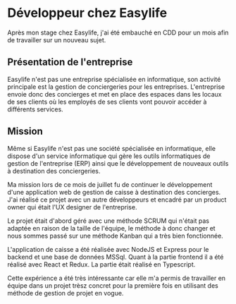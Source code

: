 # Développeur chez Easylife

Après mon stage chez Easylife, j'ai été embauché en CDD pour un mois afin de travailler sur un nouveau sujet.

## Présentation de l'entreprise

Easylife n'est pas une entreprise spécialisée en informatique, son activité principale est la gestion de conciergeries pour les entreprises. L'entreprise envoie donc des concierges et met en place des espaces dans les locaux de ses clients où les employés de ses clients vont pouvoir accéder à différents services.

## Mission

Même si Easylife n'est pas une société spécialisée en informatique, elle dispose d'un service informatique qui gère les outils informatiques de gestion de l'entreprise (ERP) ainsi que le développement de nouveaux outils à destination des conciergeries.

Ma mission lors de ce mois de juillet fu de continuer le développement d'une application web de gestion de caisse à destination des concierges. J'ai réalisé ce projet avec un autre développeurs et encadré par un product owner qui était l'UX designer de l'entreprise.

Le projet était d'abord géré avec une méthode SCRUM qui n'était pas adaptée en raison de la taille de l'équipe, le méthode à donc changer et nous sommes passé sur une méthode Kanban qui a très bien fonctionnée.

L'application de caisse a été réalisée avec NodeJS et Express pour le backend et une base de données MSSql. Quant à la partie frontend il a été réalisé avec React et Redux. La partie était réalisé en Typescript.

Cette expérience a été très intéressante car elle m'a permis de travailler en équipe dans un projet trèsz concret pour la première fois en utilisant des méthode de gestion de projet en vogue.
